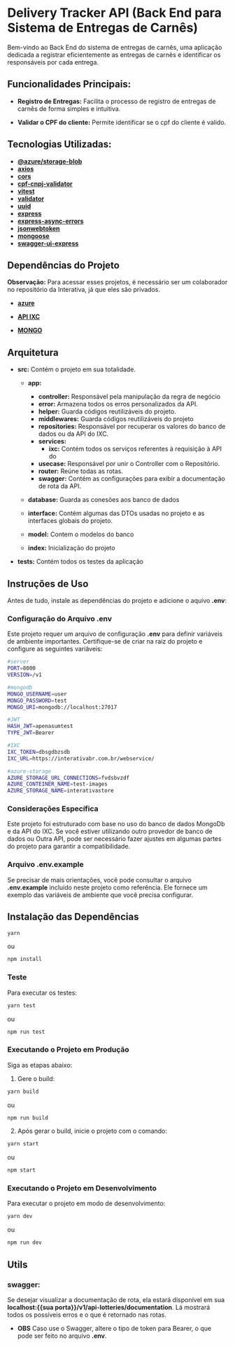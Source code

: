 # Delivery Tracker API (Back End para Sistema de Entregas de Carnês)

Bem-vindo ao Back End do sistema de entregas de carnês, uma aplicação dedicada a registrar eficientemente as entregas de carnês e identificar os responsáveis por cada entrega.

## Funcionalidades Principais:

- **Registro de Entregas:** Facilita o processo de registro de entregas de carnês de forma simples e intuitiva.

- **Validar o CPF do cliente:** Permite identificar se o cpf do cliente é valido.

## Tecnologias Utilizadas:

- [**@azure/storage-blob**](https://learn.microsoft.com/pt-br/azure/storage/blobs/storage-quickstart-blobs-nodejs?tabs=managed-identity%2Croles-azure-portal%2Csign-in-azure-cli)
- [**axios**](https://axios-http.com/docs/intro)
- [**cors**](https://www.npmjs.com/package/cors)
- [**cpf-cnpj-validator**](https://github.com/carvalhoviniciusluiz/cpf-cnpj-validator)
- [**vitest**](https://vitest.dev/guide/)
- [**validator**](https://www.npmjs.com/package/validator)
- [**uuid**](https://www.npmjs.com/package/uuid)
- [**express**](https://expressjs.com/pt-br/)
- [**express-async-errors**](https://www.npmjs.com/package/express-async-errors)
- [**jsonwebtoken**](https://www.npmjs.com/package/jsonwebtoken)
- [**mongoose**](https://mongoosejs.com/)
- [**swagger-ui-express**](https://www.npmjs.com/package/swagger-ui-express)

## Dependências do Projeto

**Observação:** Para acessar esses projetos, é necessário ser um colaborador no repositório da Interativa, já que eles são privados.

- [**azure**](https://azure.microsoft.com/pt-br/free/search/?ef_id=_k_0e4aebc83b85147bad578e432a415058_k_&OCID=AIDcmmzmnb0182_SEM__k_0e4aebc83b85147bad578e432a415058_k_&msclkid=0e4aebc83b85147bad578e432a415058)
- [**API IXC**](https://wikiapiprovedor.ixcsoft.com.br/#)

- [**MONGO**](https://www.mongodb.com/pt-br/cloud/atlas/lp/try4)

## Arquitetura

- **src:** Contém o projeto em sua totalidade.

  - **app:**

    - **controller:** Responsável pela manipulação da regra de negócio
    - **error:** Armazena todos os erros personalizados da API.
    - **helper:** Guarda códigos reutilizáveis do projeto.
    - **middlewares:** Guarda códigos reutilizáveis do projeto
    - **repositories:** Responsável por recuperar os valores do banco de dados ou da API do IXC.
    - **services:**
      - **ixc:** Contém todos os serviços referentes à requisição à API do
    - **usecase:** Responsável por unir o Controller com o Repositório.
    - **router:** Reúne todas as rotas.
    - **swagger:** Contém as configurações para exibir a documentação de rota da API.

  - **database:** Guarda as conesões aos banco de dados
  - **interface:** Contém algumas das DTOs usadas no projeto e as interfaces globais do projeto.
  - **model:** Contem o modelos do banco
  - **index:** Inicialização do projeto

- **tests:** Contém todos os testes da aplicação

## Instruções de Uso

Antes de tudo, instale as dependências do projeto e adicione o aquivo **.env**:

### Configuração do Arquivo **.env**

Este projeto requer um arquivo de configuração **.env** para definir variáveis de ambiente importantes. Certifique-se de criar na raiz do projeto e configure as seguintes variáveis:

```bash
#server
PORT=8000
VERSION=/v1

#mongodb
MONGO_USERNAME=user
MONGO_PASSWORD=test
MONGO_URI=mongodb://localhost:27017

#JWT
HASH_JWT=apenasumtest
TYPE_JWT=Bearer

#IXC
IXC_TOKEN=dbsgdbzsdb
IXC_URL=https://interativabr.com.br/webservice/

#azure-storage
AZURE_STORAGE_URL_CONNECTIONS=fvdsbvzdf
AZURE_CONTEINER_NAME=test-images
AZURE_STORAGE_NAME=interativastore
```

### Considerações Específica

Este projeto foi estruturado com base no uso do banco de dados MongoDb e da API do IXC. Se você estiver utilizando outro provedor de banco de dados ou Outra API, pode ser necessário fazer ajustes em algumas partes do projeto para garantir a compatibilidade.

### Arquivo **.env.example**

Se precisar de mais orientações, você pode consultar o arquivo **.env.example** incluído neste projeto como referência. Ele fornece um exemplo das variáveis de ambiente que você precisa configurar.

## Instalação das Dependências

```bash
yarn
```

ou

```bash
npm install
```

### Teste

Para executar os testes:

```bash
yarn test
```

ou

```bash
npm run test
```

### Executando o Projeto em Produção

Siga as etapas abaixo:

1. Gere o build:

```bash
yarn build
```

ou

```bash
npm run build
```

2. Após gerar o build, inicie o projeto com o comando:

```bash
yarn start
```

ou

```bash
npm start
```

### Executando o Projeto em Desenvolvimento

Para executar o projeto em modo de desenvolvimento:

```bash
yarn dev
```

ou

```bash
npm run dev
```

## Utils

### **swagger:**

Se desejar visualizar a documentação de rota, ela estará disponível em sua **localhost:{{sua porta}}/v1/api-lotteries/documentation**. Lá mostrará todos os possíveis erros e o que é retornado nas rotas.

- **OBS** Caso use o Swagger, altere o tipo de token para Bearer, o que pode ser feito no arquivo **.env**.
